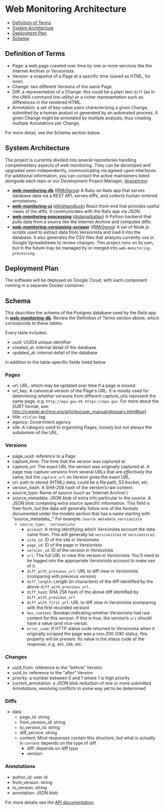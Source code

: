 # Web Monitoring Architecture
-   [Definition of Terms](#0)
-   [System Architecture](#1)
-   [Deployment Plan](#2)
-   [Schema](#3)

<a id="0"></a>
## Definition of Terms

* Page: a web page crawled over time by one or more services like the Internet
  Archive or Versionista.
* Version: a snapshot of a Page at a specific time (saved as HTML, for now).
* Change: two different Versions of the same Page.
* Diff: a representation of a Change: this could be a plain text `diff` (as in
  the UNIX command line utility) or a richer representation such as differences in the rendered HTML.
* Annotation: a set of key-value pairs characterizing a given Change, submitted
  by a human analyst or generated by an automated process. A given Change might
  be annotated by multiple analysts, thus creating multiple Annotations per
  Change.

For more detail, see the Schema section below.

<a id="1"></a>

## System Architecture

The project is currently divided into several repositories handling complementary aspects of web monitoring. They can be developed and upgraded semi-independently, communicating via agreed-upon interfaces. For additional information, you can contact the active maintainers listed alongside each repo or our Development Project Manager, [@jsnshrmn](https://github.com/jsnshrmn):
* [**web-monitoring-db**](https://github.com/edgi-govdata-archiving/web-monitoring-db) ([@Mr0grog](https://github.com/Mr0grog))
  A Ruby on Rails app that serves database data via a REST API, serves diffs, and collects human-entered annotations.
* [**web-monitoring-ui**](https://github.com/edgi-govdata-archiving/web-monitoring-ui) ([@lightandluck](https://github.com/lightandluck))
  React front-end that provides useful views of the diffs. It
  communicates with the Rails app via JSON.
* [**web-monitoring-processing**](https://github.com/edgi-govdata-archiving/web-monitoring-processing) ([@danielballan](https://github.com/danielballan))
  A Python backend that pulls data from a source like the Internet Archive and computes diffs.
* [**web-monitoring-versionista-scraper**](https://github.com/edgi-govdata-archiving/web-monitoring-versionista-scraper) ([@Mr0grog](https://github.com/Mr0grog))
  A set of Node.js scripts used to extract data from Versionista and load it into the database. It also generates the CSV files that analysts currently use in Google Spreadsheets to review changes. This project runs on its own, but in the future may be managed by or merged into `web-monitoring-processing`.

<a id="2"></a>
## Deployment Plan

The software will be deployed on Google Cloud, with each component running in a
separate Docker container.

<a id="3"></a>
## Schema

This describes the schema of the Postgres database used by the Rails app in
[**web-monitoring-db**](https://github.com/edgi-govdata-archiving/web-monitoring-db).
Review the Definition of Terms section above, which corresponds to these tables.

Every table includes:

* uuid: UUID4 unique identifier
* created_at: internal detail of the database
* updated_at: internal detail of the database

in addition to the table-specific fields listed below.

### Pages

* url: URL, which may be updated over time if a page is moved
* url_key: A canonical version of the Page's URL. It is mostly used for determining whether versions from different capture_urls represent the same page, e.g. `http://epa.gov` vs. `https://epa.gov`. For more about the SURT format, see: http://crawler.archive.org/articles/user_manual/glossary.html#surt
* title: `<title>` tag
* agency: Government agency
* site: A category used to organizing Pages, loosely but not always the
  subdomain of the URL.

### Versions

* page_uuid: reference to a Page
* capture_time: The time that the version was captured at.
* capture_url: The exact URL the version was originally captured at. A page may capture versions from several URLs that are *effectively* the same, but the `capture_url` on Version gives the exact URL.
* uri: path to stored (HTML) data; could be a file path, S3 bucket, etc.
* version_hash: A SHA-256 hash of the version’s raw content.
* source_type: Name of source (such as 'Internet Archive')
* source_metadata: JSON blob of extra info particular to the source.
  A JSON blob containing extra source specific information. This field is free-form, but the data will generally follow one of the formats documented under the models section that has a name starting with "source_metadata_." For example: `source_metadata_versionista`
  * `source_type: 'versionista'`
    * `account`: A string identifying which Versionista account the data came from. This will generally be `versionista1` or `versionista2`.
    * `site_id`: ID of the site in Versionista
    * `page_id`: ID of the page in Versionista
    * `version_id`: ID of the version in Versionista
    * `url`: The full URL to view this version in Versionista. You’ll need to be logged into the appropriate Versionista account to make use of it.
    * `diff_with_previous_url`: URL to diff view in Versionista (comparing with previous version)
    * `diff_length`: Length (in characters) of the diff identified by the above `diff_with_previous_url`.
    * `diff_hash`: SHA 256 hash of the above diff identified by `diff_with_previous_url`.
    * `diff_with_first_url`: URL to diff view in Versionista (comparing with the first recorded version)
    * `has_content`: Boolean indicating whether Versionista had raw content for this version. If this is true, the version’s `uri` should have a value (and vice-versa).
    * `error_code`: If HTTP status code returned to Versionista when it originally scraped the page was a non-200 (OK) status, this property will be present. Its value is the status code of the response, e.g. `403`, `500`, etc.

### Changes

* uuid_from: reference to the "before" Version
* uuid_to: reference to the "after" Version
* priority: a number between 0 and 1 where 1 is high priority
* current_annotation: a JSON blob reduction of one or
  more submitted Annotations, resolving conflicts in some way yet to be
  determined

###  Diffs
* data
    * page_id: string
    * from_version_id: string
    * to_version_id: string
    * diff_service: string
    * content: Most responses contain this structure, but what is actually in `content` depends on the type of diff.
        * diff: depends on diff type
        * version: 

### Annotations

* author_id: user id
* from_version: string
* to_version: string
* annotation: JSON blob


For more details see the [API documentation](https://api.monitoring.envirodatagov.org/).
